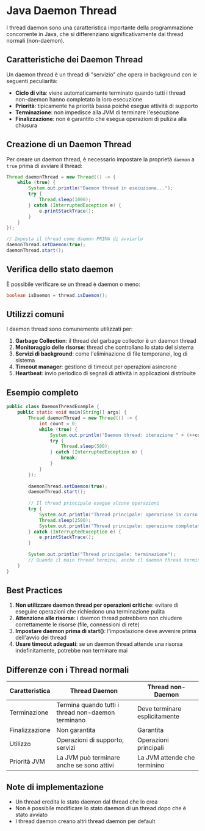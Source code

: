 # Java Daemon Thread

I thread daemon sono una caratteristica importante della programmazione concorrente in Java, che si differenziano significativamente dai thread normali (non-daemon).

## Caratteristiche dei Daemon Thread

Un daemon thread è un thread di "servizio" che opera in background con le seguenti peculiarità:

- **Ciclo di vita**: viene automaticamente terminato quando tutti i thread non-daemon hanno completato la loro esecuzione
- **Priorità**: tipicamente ha priorità bassa poiché esegue attività di supporto
- **Terminazione**: non impedisce alla JVM di terminare l'esecuzione
- **Finalizzazione**: non è garantito che esegua operazioni di pulizia alla chiusura

## Creazione di un Daemon Thread

Per creare un daemon thread, è necessario impostare la proprietà `daemon` a `true` prima di avviare il thread:

```java
Thread daemonThread = new Thread(() -> {
    while (true) {
        System.out.println("Daemon thread in esecuzione...");
        try {
            Thread.sleep(1000);
        } catch (InterruptedException e) {
            e.printStackTrace();
        }
    }
});

// Imposta il thread come daemon PRIMA di avviarlo
daemonThread.setDaemon(true);
daemonThread.start();
```

## Verifica dello stato daemon

È possibile verificare se un thread è daemon o meno:

```java
boolean isDaemon = thread.isDaemon();
```

## Utilizzi comuni

I daemon thread sono comunemente utilizzati per:

1. **Garbage Collection**: il thread del garbage collector è un daemon thread
2. **Monitoraggio delle risorse**: thread che controllano lo stato del sistema
3. **Servizi di background**: come l'eliminazione di file temporanei, log di sistema
4. **Timeout manager**: gestione di timeout per operazioni asincrone
5. **Heartbeat**: invio periodico di segnali di attività in applicazioni distribuite

## Esempio completo

```java
public class DaemonThreadExample {
    public static void main(String[] args) {
        Thread daemonThread = new Thread(() -> {
            int count = 0;
            while (true) {
                System.out.println("Daemon thread: iterazione " + (++count));
                try {
                    Thread.sleep(500);
                } catch (InterruptedException e) {
                    break;
                }
            }
        });
        
        daemonThread.setDaemon(true);
        daemonThread.start();
        
        // Il thread principale esegue alcune operazioni
        try {
            System.out.println("Thread principale: operazione in corso...");
            Thread.sleep(2500);
            System.out.println("Thread principale: operazione completata");
        } catch (InterruptedException e) {
            e.printStackTrace();
        }
        
        System.out.println("Thread principale: terminazione");
        // Quando il main thread termina, anche il daemon thread terminerà
    }
}
```

## Best Practices

1. **Non utilizzare daemon thread per operazioni critiche**: evitare di eseguire operazioni che richiedono una terminazione pulita
2. **Attenzione alle risorse**: i daemon thread potrebbero non chiudere correttamente le risorse (file, connessioni di rete)
3. **Impostare daemon prima di start()**: l'impostazione deve avvenire prima dell'avvio del thread
4. **Usare timeout adeguati**: se un daemon thread attende una risorsa indefinitamente, potrebbe non terminare mai

## Differenze con i Thread normali

| Caratteristica | Thread Daemon | Thread non-Daemon |
|----------------|---------------|------------------|
| Terminazione | Termina quando tutti i thread non-daemon terminano | Deve terminare esplicitamente |
| Finalizzazione | Non garantita | Garantita |
| Utilizzo | Operazioni di supporto, servizi | Operazioni principali |
| Priorità JVM | La JVM può terminare anche se sono attivi | La JVM attende che terminino |

## Note di implementazione

- Un thread eredita lo stato daemon dal thread che lo crea
- Non è possibile modificare lo stato daemon di un thread dopo che è stato avviato
- I thread daemon creano altri thread daemon per default